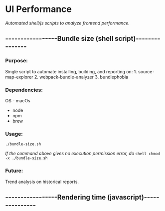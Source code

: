 # UI Performance
_Automated shell/js scripts to analyze frontend performance._

## -----------------Bundle size (shell script)---------------

### Purpose:
  Single script to automate installing, building, and reporting on:
    1. source-map-explorer
    2. webpack-bundle-analyzer
    3. bundlephobia

### Dependencies:
  OS - macOs 
  * node
  * npm
  * brew

### Usage:
  ```shell
  ./bundle-size.sh
  ```

  _If the command above gives no execution permission error, do_
    ```shell
    chmod -x ./bundle-size.sh
    ```

### Future:
  Trend analysis on historical reports.


## -----------------Rendering time (javascript)---------------
